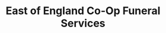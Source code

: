 ---
title: "East of England Co-Op Funeral Services"
url: /frinton-on-sea/east-of-england-co-op-funeral-services/
shop: Bestattungen
---